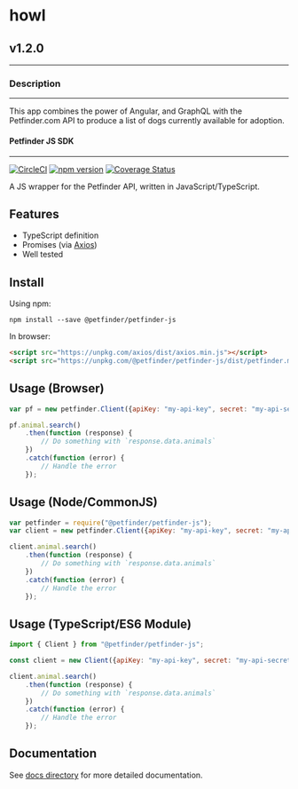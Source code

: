 # howl
## v1.2.0
---

### Description
---

This app combines the power of Angular, and GraphQL with the Petfinder.com API to produce a list of dogs currently available for adoption.


#### Petfinder JS SDK
---

[![CircleCI](https://circleci.com/gh/petfinder-com/petfinder-js-sdk.svg?style=shield)](https://circleci.com/gh/petfinder-com/petfinder-js-sdk)
[![npm version](https://img.shields.io/npm/v/@petfinder/petfinder-js.svg)](https://www.npmjs.com/package/@petfinder/petfinder-js)
[![Coverage Status](https://coveralls.io/repos/github/petfinder-com/petfinder-js-sdk/badge.svg?branch=feature%2Fcoveralls)](https://coveralls.io/github/petfinder-com/petfinder-js-sdk?branch=feature%2Fcoveralls)

A JS wrapper for the Petfinder API, written in JavaScript/TypeScript.

## Features

* TypeScript definition
* Promises (via [Axios](https://github.com/axios/axios))
* Well tested

## Install

Using npm:

    npm install --save @petfinder/petfinder-js

In browser:

```html
<script src="https://unpkg.com/axios/dist/axios.min.js"></script>
<script src="https://unpkg.com/@petfinder/petfinder-js/dist/petfinder.min.js"></script>
```

## Usage (Browser)

```js
var pf = new petfinder.Client({apiKey: "my-api-key", secret: "my-api-secret"});

pf.animal.search()
    .then(function (response) {
        // Do something with `response.data.animals`
    })
    .catch(function (error) {
        // Handle the error
    });
```

## Usage (Node/CommonJS)

```js
var petfinder = require("@petfinder/petfinder-js");
var client = new petfinder.Client({apiKey: "my-api-key", secret: "my-api-secret"});

client.animal.search()
    .then(function (response) {
        // Do something with `response.data.animals`
    })
    .catch(function (error) {
        // Handle the error
    });
```

## Usage (TypeScript/ES6 Module)

```js
import { Client } from "@petfinder/petfinder-js";

const client = new Client({apiKey: "my-api-key", secret: "my-api-secret"});

client.animal.search()
    .then(function (response) {
        // Do something with `response.data.animals`
    })
    .catch(function (error) {
        // Handle the error
    });
```

## Documentation

See [docs directory](docs/) for more detailed documentation.
